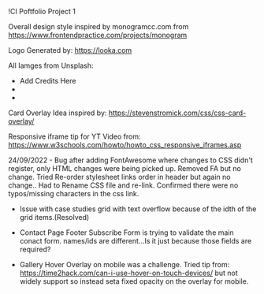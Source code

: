 !CI Poftfolio Project 1

Overall design style inspired by monogramcc.com from https://www.frontendpractice.com/projects/monogram

Logo Generated by: https://looka.com

All Iamges from Unsplash:

- Add Credits Here
-
-

Card Overlay Idea inspired by: https://stevenstromick.com/css/css-card-overlay/

Responsive iframe tip for YT Video from: https://www.w3schools.com/howto/howto_css_responsive_iframes.asp

24/09/2022 - Bug after adding FontAwesome where changes to CSS didn't register, only HTML changes were being picked up.
Removed FA but no change. Tried Re-order stylesheet links order in header but again no change..
Had to Rename CSS file and re-link. Confirmed there were no typos/missing characters in the css link.

- Issue with case studies grid with text overflow because of the idth of the grid items.(Resolved)

- Contact Page Footer Subscribe Form is trying to validate the main conact form. names/ids are different...Is it just because those fields are required?

- Gallery Hover Overlay on mobile was a challenge. Tried tip from:
https://time2hack.com/can-i-use-hover-on-touch-devices/ but not widely support so instead seta fixed opacity on the overlay for mobile.